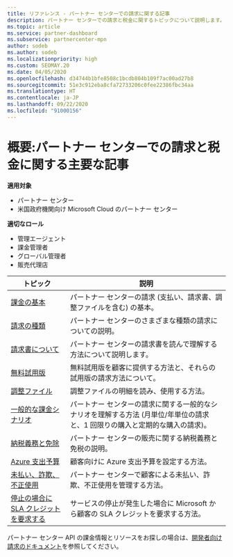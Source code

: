 ```yaml
---
title: リファレンス - パートナー センターでの請求に関する記事
description: パートナー センターでの請求と税金に関するトピックについて説明します。 請求に関するリソース、請求書、CSP の請求、税金に関する情報が含まれます。
ms.topic: article
ms.service: partner-dashboard
ms.subservice: partnercenter-mpn
author: sodeb
ms.author: sodeb
ms.localizationpriority: high
ms.custom: SEOMAY.20
ms.date: 04/05/2020
ms.openlocfilehash: d34744b1bfe8508c1bcdb804b109f7ac00ad27b8
ms.sourcegitcommit: 51e3c912eba8cfa72733206c0fee22386fbc34aa
ms.translationtype: HT
ms.contentlocale: ja-JP
ms.lasthandoff: 09/22/2020
ms.locfileid: "91000156"
---
```

# <a name="overview-main-billing-and-tax-articles-in-partner-center"></a>概要:パートナー センターでの請求と税金に関する主要な記事

**適用対象**

- パートナー センター
- 米国政府機関向け Microsoft Cloud のパートナー センター

**適切なロール**

- 管理エージェント
- 課金管理者
- グローバル管理者
- 販売代理店

| トピック | 説明 |
| ----- | ----------- |
| [課金の基本](billing-basics.md) | パートナー センターの請求 (支払い、請求書、調整ファイルを含む) の基本。 |
| [請求の種類](billing-different-types.md) | パートナー センターのさまざまな種類の請求についての説明。 |
| [請求書について](read-your-bill.md) | パートナー センターの請求書を読んで理解する方法について説明します。 |
| [無料試用版](offer-your-customers-trials-of-microsoft-products.md) | 無料試用版を顧客に提供する方法と、それらの試用版の請求方法について。 |
| [調整ファイル](use-the-reconciliation-files.md) | 調整ファイルの明細を読み、使用する方法。 |
| [一般的な課金シナリオ](common-billing-scenarios.md) | パートナー センターの請求に関する一般的なシナリオを理解する方法 (月単位/年単位の請求と、1 回限りの購入と定期的な購入の請求)。 |
| [納税義務と免除](tax-and-tax-exemptions.md) | パートナー センターの販売に関する納税義務と免税の説明。 |
| [Azure 支出予算](set-an-azure-spending-budget-for-your-customers.md) | 顧客向けに Azure 支出予算を設定する方法。 |
| [未払い、詐欺、不正使用](non-payment-fraud-misuse.md) | パートナー センターで顧客による未払い、詐欺、不正使用を管理する方法。 |
| [停止の場合に SLA クレジットを要求する](request-credit.md) | サービスの停止が発生した場合に Microsoft から顧客の SLA クレジットを要求する方法。 |

パートナー センター API の課金情報とリソースをお探しの場合は、[開発者向け請求のドキュメント](/partner-center/develop/manage-billing)を参照してください。